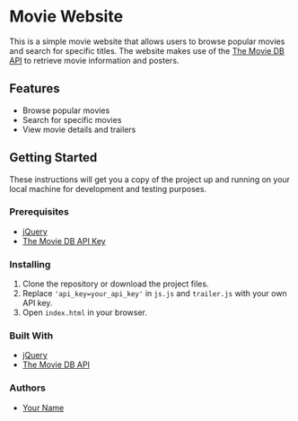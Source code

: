# Movie Website

This is a simple movie website that allows users to browse popular movies and search for specific titles. The website makes use of the [The Movie DB API](https://www.themoviedb.org/) to retrieve movie information and posters.

## Features
- Browse popular movies
- Search for specific movies
- View movie details and trailers

## Getting Started

These instructions will get you a copy of the project up and running on your local machine for development and testing purposes.

### Prerequisites
- [jQuery](https://jquery.com/)
- [The Movie DB API Key](https://www.themoviedb.org/settings/api)

### Installing
1. Clone the repository or download the project files.
2. Replace `'api_key=your_api_key'` in `js.js` and `trailer.js` with your own API key.
3. Open `index.html` in your browser.

### Built With
- [jQuery](https://jquery.com/)
- [The Movie DB API](https://www.themoviedb.org/)

### Authors
- [Your Name](https://github.com/rahmatshafaei)

